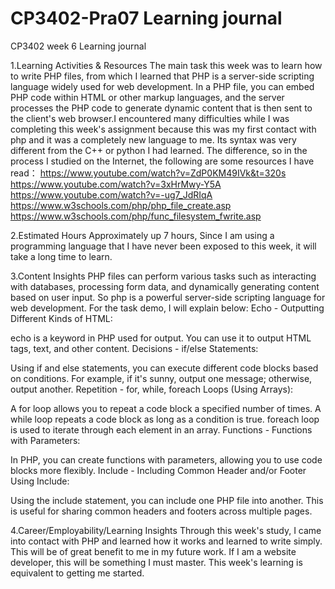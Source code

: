 # CP3402-Pra07 Learning journal

CP3402 week 6 Learning journal

1.Learning Activities & Resources
The main task this week was to learn how to write PHP files, from which I learned that PHP is a server-side scripting language widely used for web development. In a PHP file, you can embed PHP code within HTML or other markup languages, and the server processes the PHP code to generate dynamic content that is then sent to the client's web browser.I encountered many difficulties while I was completing this week's assignment because this was my first contact with php and it was a completely new language to me. Its syntax was very different from the C++ or python I had learned. The difference, so in the process I studied on the Internet, the following are some resources I have read：
https://www.youtube.com/watch?v=ZdP0KM49IVk&t=320s
https://www.youtube.com/watch?v=3xHrMwy-Y5A
https://www.youtube.com/watch?v=-ug7_JdRIqA
https://www.w3schools.com/php/php_file_create.asp
https://www.w3schools.com/php/func_filesystem_fwrite.asp

2.Estimated Hours Approximately 
up 7 hours, Since I am using a programming language that I have never been exposed to this week, it will take a long time to learn.

3.Content Insights
PHP files can perform various tasks such as interacting with databases, processing form data, and dynamically generating content based on user input. So php is a powerful server-side scripting language for web development.
For the task demo, I will explain below:
Echo - Outputting Different Kinds of HTML:

echo is a keyword in PHP used for output. You can use it to output HTML tags, text, and other content.
Decisions - if/else Statements:

Using if and else statements, you can execute different code blocks based on conditions. For example, if it's sunny, output one message; otherwise, output another.
Repetition - for, while, foreach Loops (Using Arrays):

A for loop allows you to repeat a code block a specified number of times.
A while loop repeats a code block as long as a condition is true.
foreach loop is used to iterate through each element in an array.
Functions - Functions with Parameters:

In PHP, you can create functions with parameters, allowing you to use code blocks more flexibly.
Include - Including Common Header and/or Footer Using Include:

Using the include statement, you can include one PHP file into another. This is useful for sharing common headers and footers across multiple pages.

4.Career/Employability/Learning Insights
Through this week's study, I came into contact with PHP and learned how it works and learned to write simply. This will be of great benefit to me in my future work. If I am a website developer, this will be something I must master. This week's learning is equivalent to getting me started.
